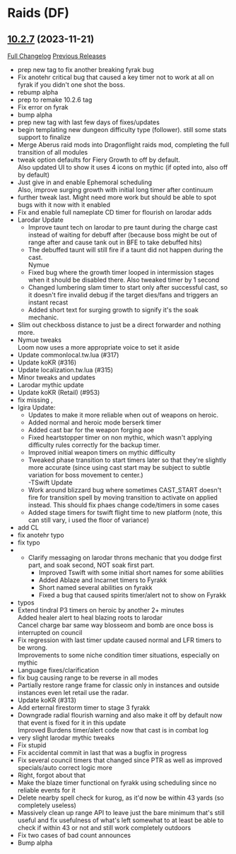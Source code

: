 # <DBM Mod> Raids (DF)

## [10.2.7](https://github.com/DeadlyBossMods/DBM-Retail/tree/10.2.7) (2023-11-21)
[Full Changelog](https://github.com/DeadlyBossMods/DBM-Retail/compare/10.2.5...10.2.7) [Previous Releases](https://github.com/DeadlyBossMods/DBM-Retail/releases)

- prep new tag to fix another breaking fyrak bug  
- Fix anotehr critical bug that caused a key timer not to work at all on fyrak if you didn't one shot the boss.  
- rebump alpha  
- prep to remake 10.2.6 tag  
- Fix error on fyrak  
- bump alpha  
- prep new tag with last few days of fixes/updates  
- begin templating new dungeon difficulty type (follower). still some stats support to finalize  
- Merge Aberus raid mods into Dragonflight raids mod, completing the full transition of all modules  
- tweak option defaults for Fiery Growth to off by default.  
    Also updated UI to show it uses 4 icons on mythic (if opted into, also off by default)  
- Just give in and enable Ephemoral scheduling  
    Also, improve surging growth with initial long timer after continuum  
- further tweak last. Might need more work but should be able to spot bugs with it now with it enabled  
- Fix and enable full nameplate CD timer for flourish on larodar adds  
- Larodar Update  
     - Improve taunt tech on larodar to pre taunt during the charge cast instead of waiting for debuff after (because boss might be out of range after and cause tank out in BFE to take debuffed hits)  
     - The debuffed taunt will still fire if a taunt did not happen during the cast.  
    Nymue  
     - Fixed bug where the growth timer looped in intermission stages when it should be disabled there. Also tweaked timer by 1 second  
     - Changed lumbering slam timer to start only after successful cast, so it doesn't fire invalid debug if the target dies/fans and triggers an instant recast  
     - Added short text for surging growth to signify it's the soak mechanic.  
- Slim out checkboss distance to just be a direct forwarder and nothing more.  
- Nymue tweaks  
    Loom now uses a more appropriate voice to set it aside  
- Update commonlocal.tw.lua (#317)  
- Update koKR (#316)  
- Update localization.tw.lua (#315)  
- Minor tweaks and updates  
- Larodar mythic update  
- Update koKR (Retail) (#953)  
- fix missing ,  
- Igira Update:  
     - Updates to make it more reliable when out of weapons on heroic.  
     - Added normal and heroic mode berserk timer  
     - Added cast bar for the weapon forging aoe  
     - Fixed heartstopper timer on non mythic, which wasn't applying difficulty rules correctly for the backup timer.  
     - Improved initial weapon timers on mythic difficulty  
     - Tweaked phase transition to start timers later so that they're slightly more accurate (since using cast start may be subject to subtle variation for boss movement to center.)  
    -TSwift Update  
     - Work around blizzard bug where sometimes CAST\_START doesn't fire for transition spell by moving transition to activate on applied instead. This should fix phaes change code/timers in some cases  
     - Added stage timers for tswift flight time to new platform (note, this can still vary, i used the floor of variance)  
- add CL  
- fix anotehr typo  
- fix typo  
-  - Clarify messaging on larodar throns mechanic that you dodge first part, and soak second, NOT soak first part.  
     - Improved Tswift with some initial short names for some abilities  
     - Added Ablaze and Incarnet timers to Fyrakk  
     - Short named several abilities on fyrakk  
     - Fixed a bug that caused spirits timer/alert not to show on Fyrakk  
- typos  
- Extend tindral P3 timers on heroic by another 2+ minutes  
    Added healer alert to heal blazing roots to larodar  
    Cancel charge bar same way blosseom and bomb are once boss is interrupted on council  
- Fix regression with last timer update caused normal and LFR timers to be wrong.  
    Improvements to some niche condition timer situations, especially on mythic  
- Language fixes/clarification  
- fix bug causing range to be reverse in all modes  
- Partially restore range frame for classic only in instances and outside instances even let retail use the radar.  
- Update koKR (#313)  
- Add erternal firestorm timer to stage 3 fyrakk  
- Downgrade radial flourish warning and also make it off by default now that event is fixed for it in this update  
    Improved Burdens timer/alert code now that cast is in combat log  
- very slight larodar mythic tweaks  
- Fix stupid  
- Fix accidental commit in last that was a bugfix in progress  
- Fix several council timers that changed since PTR as well as improved specials/auto correct logic more  
- Right, forgot about that  
- Make the blaze timer functional on fyrakk using scheduling since no reliable events for it  
- Delete nearby spell check for kurog, as it'd now be within 43 yards (so completely useless)  
- Massively clean up range API to leave just the bare minimum that's still useful and fix usefulness of what's left somewhat to at least be able to check if within 43 or not and still work completely outdoors  
- Fix two cases of bad count announces  
- Bump alpha  
